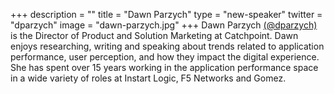+++
description = ""
title = "Dawn Parzych"
type = "new-speaker"
twitter = "dparzych"
image = "dawn-parzych.jpg"
+++
Dawn Parzych 
[(@dparzych)](https://twitter.com/dparzych)
is the Director of Product and Solution Marketing at
Catchpoint. Dawn enjoys researching, writing and speaking about trends related
to application performance, user perception, and how they impact the digital
experience. She has spent over 15 years working in the application performance
space in a wide variety of roles at Instart Logic, F5 Networks and Gomez.